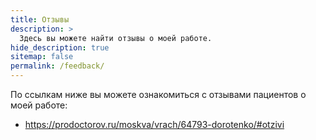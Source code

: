 ```yaml
---
title: Отзывы
description: >
  Здесь вы можете найти отзывы о моей работе.
hide_description: true
sitemap: false
permalink: /feedback/
---
```


По ссылкам ниже вы можете ознакомиться с отзывами пациентов о моей работе:
* https://prodoctorov.ru/moskva/vrach/64793-dorotenko/#otzivi

